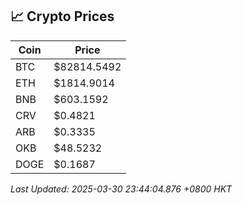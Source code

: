 ## 📈 Crypto Prices

| Coin | Price |
| ---- | ----- |
| BTC | $82814.5492 |
| ETH | $1814.9014 |
| BNB | $603.1592 |
| CRV | $0.4821 |
| ARB | $0.3335 |
| OKB | $48.5232 |
| DOGE | $0.1687 |

_Last Updated: 2025-03-30 23:44:04.876 +0800 HKT_